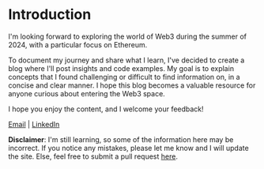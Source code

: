 # Introduction

I'm looking forward to exploring the world of Web3 during the summer of 2024, with a particular focus on Ethereum.

To document my journey and share what I learn, I've decided to create a blog where I'll post insights and code examples. My goal is to explain concepts that I found challenging or difficult to find information on, in a concise and clear manner. I hope this blog becomes a valuable resource for anyone curious about entering the Web3 space.

I hope you enjoy the content, and I welcome your feedback!

[Email](mailto:m.lettry1@gmail.com) | [LinkedIn](https://www.linkedin.com/in/martin-lettry/)

**Disclaimer**: I'm still learning, so some of the information here may be incorrect. If you notice any mistakes, please let me know and I will update the site.
Else, feel free to submit a pull request [here](https://github.com/TLGINO/web3_blog).
